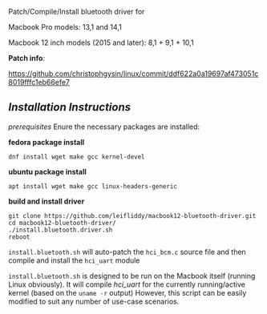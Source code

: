 Patch/Compile/Install bluetooth driver for

Macbook Pro models: 13,1 and 14,1

Macbook 12 inch models (2015 and later): 8,1 + 9,1 + 10,1


**Patch info**:

https://github.com/christophgysin/linux/commit/ddf622a0a19697af473051c8019fffc1eb66efe7



*Installation Instructions*
-------------

*prerequisites* 
Enure the necessary packages are installed:
 

**fedora package install**
```
dnf install wget make gcc kernel-devel
```
**ubuntu package install**
```
apt install wget make gcc linux-headers-generic
```


**build and install driver**
```
git clone https://github.com/leifliddy/macbook12-bluetooth-driver.git
cd macbook12-bluetooth-driver/
./install.bluetooth.driver.sh
reboot
```


```install.bluetooth.sh``` will auto-patch the ```hci_bcm.c``` source file and then compile and install the ```hci_uart``` module


```install.bluetooth.sh``` is designed to be run on the Macbook itself (running Linux obviously). It will compile *hci_uart* for the currently running/active kernel (based on the ```uname -r``` output)
However, this script can be easily modified to suit any number of use-case scenarios. 
